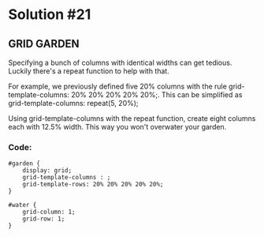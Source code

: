 
# Solution #21

## GRID GARDEN

Specifying a bunch of columns with identical widths can get tedious. Luckily there's a repeat function to help with that.

For example, we previously defined five 20% columns with the rule grid-template-columns: 20% 20% 20% 20% 20%;. This can be simplified as grid-template-columns: repeat(5, 20%);

Using grid-template-columns with the repeat function, create eight columns each with 12.5% width. This way you won't overwater your garden.

### Code: 

```
#garden {
    display: grid;
    grid-template-columns : ;
    grid-template-rows: 20% 20% 20% 20% 20%;
}

#water {
    grid-column: 1;
    grid-row: 1;
}
```